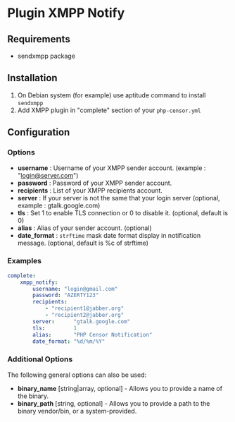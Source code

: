 Plugin XMPP Notify
==================

Requirements
------------

- sendxmpp package 

Installation
------------

1. On Debian system (for example) use aptitude command to install `sendxmpp` 
2. Add XMPP plugin in "complete" section of your `php-censor.yml`

Configuration
-------------

### Options

* **username** : Username of your XMPP sender account. (example : "login@server.com")
* **password** : Password of your XMPP sender account.
* **recipients** : List of your XMPP recipients account.
* **server** : If your server is not the same that your login server (optional, example : gtalk.google.com)
* **tls** : Set 1 to enable TLS connection or 0 to disable it. (optional, default is 0)
* **alias** : Alias of your sender account. (optional)
* **date_format** : `strftime` mask date format display in notification message. (optional, default is %c of strftime) 

### Examples

```yml
complete:
    xmpp_notify:
        username: "login@gmail.com"
        password: "AZERTY123"
        recipients:
            - "recipient1@jabber.org"
            - "recipient2@jabber.org"    
        server:      "gtalk.google.com"
        tls:         1
        alias:       "PHP Censor Notification"
        date_format: "%d/%m/%Y"
```

### Additional Options

The following general options can also be used: 

* **binary_name** [string|array, optional] - Allows you to provide a name of the binary.
* **binary_path** [string, optional] - Allows you to provide a path to the binary vendor/bin, or a system-provided.
